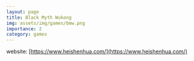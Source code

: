 ```yaml
---
layout: page
title: Black Myth Wukong
img: assets/img/games/bmw.png
importance: 2
category: games
---
```


website: [https://www.heishenhua.com/](https://www.heishenhua.com/)
